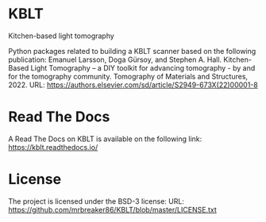 # KBLT
Kitchen-based light tomography

Python packages related to building a KBLT scanner based on the following publication:
Emanuel Larsson, Doga Gürsoy, and Stephen A. Hall. Kitchen-Based Light Tomography – a DIY toolkit for advancing tomography - by and for the tomography community. Tomography of Materials and Structures, 2022.
URL: https://authors.elsevier.com/sd/article/S2949-673X(22)00001-8

# Read The Docs
A Read The Docs on KBLT is available on the following link:
https://kblt.readthedocs.io/

# License
The project is licensed under the BSD-3 license:
URL: https://github.com/mrbreaker86/KBLT/blob/master/LICENSE.txt
